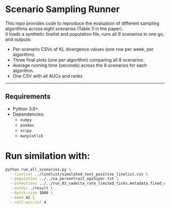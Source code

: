 # Scenario Sampling Runner

This repo provides code to reproduce the evaluation of different sampling algorithms across eight scenarios (Table 3 in the paper).  
It loads a synthetic linelist and population file, runs all 8 scenarios in one go, and outputs:

- Per-scenario CSVs of KL divergence values (one row per week, per algorithm).
- Three final plots (one per algorithm) comparing all 8 scenarios.
- Average running time (seconds) across the 8 scenarios for each algorithm.
- One CSV with all AUCs and ranks

---

## Requirements

- Python 3.8+
- Dependencies:
  - `numpy`
  - `pandas`
  - `scipy`
  - `matplotlib`


# Run similation with:
```bash
python run_all_scenarios.py \
  --linelist ../linelist/simulated_test_positive_linelist.csv \
  --population ../../va_persontrait_epihiper.txt \
  --infections ../../run_03_vadelta_rate_limited_ticks.metadata.fixed_dates.tsv \
  --outdir ./result \
  --batch-size 1000 \
  --seed 42 \
  --roll-win-inf 4

